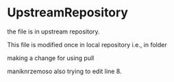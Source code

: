# UpstreamRepository
the file is in upstream repository.

This file is modified once in local repository i.e., in folder

making a change for using pull

maniknrzemoso also trying to edit line 8.
